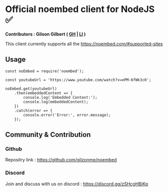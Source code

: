 # Official noembed client for NodeJS ✅

<b>Contributors : Gilson Gilbert ( <a href="https://github.com/gilzonme" target="_blank">GH</a> | <a href="https://www.linkedin.com/in/gilsongilbert/" target="_blank">LI</a> )</b>

This client currently supports all the <a href="https://noembed.com/#supported-sites" target="_blank">https://noembed.com/#supported-sites</a>

## Usage

~~~
const noEmbed = require('noembed');

const youtubeUrl = 'https://www.youtube.com/watch?v=ePM-6fWk3c0';

noEmbed.get(youtubeUrl)
    .then(embeddedContent => {
        console.log('Embedded Content:');
        console.log(embeddedContent);
    })
    .catch(error => {
        console.error('Error:', error.message);
    });
~~~

## Community & Contribution

### Github

Repositry link : https://github.com/gilzonme/noembed

### Discord

Join and discuss with us on discord : https://discord.gg/zSHcgHBjKp